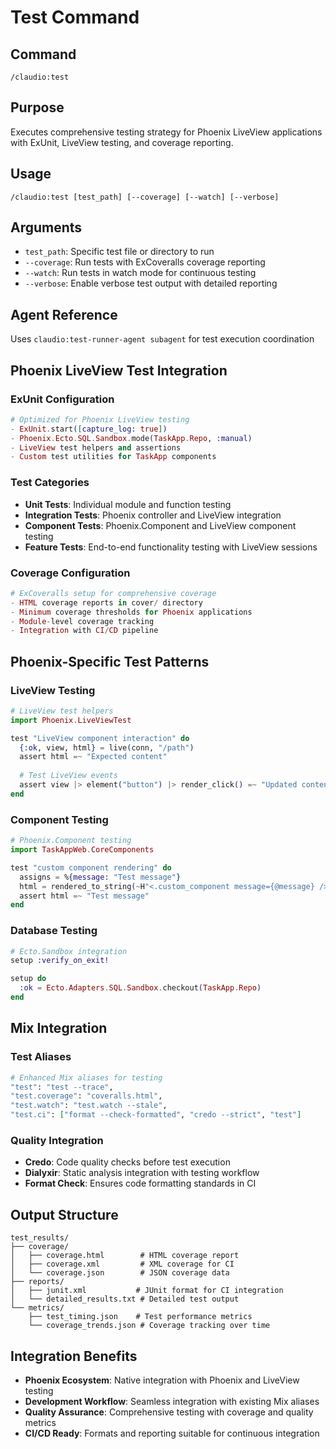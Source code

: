 # Test Command

## Command
`/claudio:test`

## Purpose
Executes comprehensive testing strategy for Phoenix LiveView applications with ExUnit, LiveView testing, and coverage reporting.

## Usage
```
/claudio:test [test_path] [--coverage] [--watch] [--verbose]
```

## Arguments
- `test_path`: Specific test file or directory to run
- `--coverage`: Run tests with ExCoveralls coverage reporting
- `--watch`: Run tests in watch mode for continuous testing
- `--verbose`: Enable verbose test output with detailed reporting

## Agent Reference
Uses `claudio:test-runner-agent subagent` for test execution coordination

## Phoenix LiveView Test Integration

### ExUnit Configuration
```elixir
# Optimized for Phoenix LiveView testing
- ExUnit.start([capture_log: true])
- Phoenix.Ecto.SQL.Sandbox.mode(TaskApp.Repo, :manual)
- LiveView test helpers and assertions
- Custom test utilities for TaskApp components
```

### Test Categories
- **Unit Tests**: Individual module and function testing
- **Integration Tests**: Phoenix controller and LiveView integration
- **Component Tests**: Phoenix.Component and LiveView component testing
- **Feature Tests**: End-to-end functionality testing with LiveView sessions

### Coverage Configuration
```elixir
# ExCoveralls setup for comprehensive coverage
- HTML coverage reports in cover/ directory
- Minimum coverage thresholds for Phoenix applications
- Module-level coverage tracking
- Integration with CI/CD pipeline
```

## Phoenix-Specific Test Patterns

### LiveView Testing
```elixir
# LiveView test helpers
import Phoenix.LiveViewTest

test "LiveView component interaction" do
  {:ok, view, html} = live(conn, "/path")
  assert html =~ "Expected content"
  
  # Test LiveView events
  assert view |> element("button") |> render_click() =~ "Updated content"
end
```

### Component Testing
```elixir
# Phoenix.Component testing
import TaskAppWeb.CoreComponents

test "custom component rendering" do
  assigns = %{message: "Test message"}
  html = rendered_to_string(~H"<.custom_component message={@message} />")
  assert html =~ "Test message"
end
```

### Database Testing
```elixir
# Ecto.Sandbox integration
setup :verify_on_exit!

setup do
  :ok = Ecto.Adapters.SQL.Sandbox.checkout(TaskApp.Repo)
end
```

## Mix Integration

### Test Aliases
```elixir
# Enhanced Mix aliases for testing
"test": "test --trace",
"test.coverage": "coveralls.html",
"test.watch": "test.watch --stale",
"test.ci": ["format --check-formatted", "credo --strict", "test"]
```

### Quality Integration
- **Credo**: Code quality checks before test execution
- **Dialyxir**: Static analysis integration with testing workflow
- **Format Check**: Ensures code formatting standards in CI

## Output Structure
```
test_results/
├── coverage/
│   ├── coverage.html        # HTML coverage report
│   ├── coverage.xml         # XML coverage for CI
│   └── coverage.json        # JSON coverage data
├── reports/
│   ├── junit.xml           # JUnit format for CI integration
│   └── detailed_results.txt # Detailed test output
└── metrics/
    ├── test_timing.json    # Test performance metrics
    └── coverage_trends.json # Coverage tracking over time
```

## Integration Benefits
- **Phoenix Ecosystem**: Native integration with Phoenix and LiveView testing
- **Development Workflow**: Seamless integration with existing Mix aliases
- **Quality Assurance**: Comprehensive testing with coverage and quality metrics
- **CI/CD Ready**: Formats and reporting suitable for continuous integration